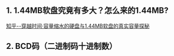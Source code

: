 
## 1. 1.44MB软盘究竟有多大？怎么来的1.44MB?

[知乎--穿越时间·容量缩水的硬盘与1.44MB软盘的真实容量探秘](https://zhuanlan.zhihu.com/p/636301233)  

## 2. BCD码（二进制码十进制数）


